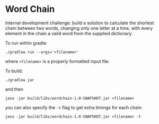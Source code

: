 Word Chain
==========

Internal development challenge: build a solution to calculate the shortest chain between two words, changing only 
one letter at a time, with every element in the chain a valid word from the supplied dictionary.

To run within gradle:
```
./gradlew run --args='<filename>'
```

where `<filename>` is a properly formatted input file.




To build:
```
./gradlew jar
```

and then

```
java -jar build/libs/wordchain-1.0-SNAPSHOT.jar <filename>
```

you can also specify the `-t` flag to get extra timings for each chain:

```
java -jar build/libs/wordchain-1.0-SNAPSHOT.jar <filename> -t
```
